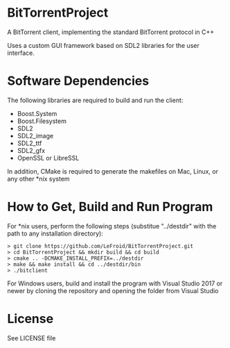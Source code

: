 # BitTorrentProject

A BitTorrent client, implementing the standard BitTorrent protocol in C++

Uses a custom GUI framework based on SDL2 libraries for the user interface.

# Software Dependencies

The following libraries are required to build and run the client:
 * Boost.System
 * Boost.Filesystem
 * SDL2
 * SDL2_image
 * SDL2_ttf
 * SDL2_gfx
 * OpenSSL or LibreSSL

In addition, CMake is required to generate the makefiles on Mac, Linux, or any other *nix system 

# How to Get, Build and Run Program

For *nix users, perform the following steps (substitue "../destdir" with the path to any installation directory):
```
> git clone https://github.com/LeFroid/BitTorrentProject.git
> cd BitTorrentProject && mkdir build && cd build
> cmake .. -DCMAKE_INSTALL_PREFIX=../destdir
> make && make install && cd ../destdir/bin
> ./bitclient
```

For Windows users, build and install the program with Visual Studio 2017 or newer by cloning the repository and opening the folder from Visual Studio

# License

See LICENSE file
